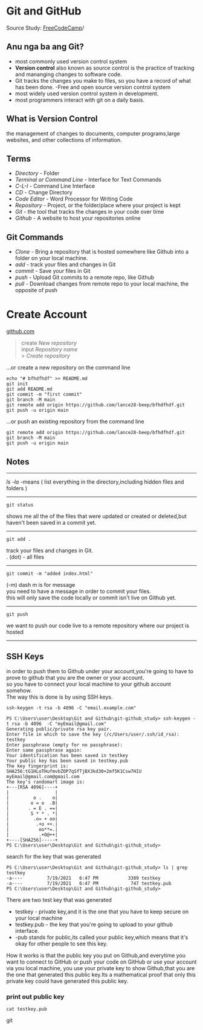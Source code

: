 # Git and GitHub

Source Study:
[FreeCodeCamp](https://youtu.be/RGOj5yH7evk)/

## Anu nga ba ang Git?

- most commonly used version control system
- <b>Version control</b> also known as source control is the practice of tracking and mananging changes to software code.
- Git tracks the changes you make to files, so you have a record of what has been done.
  -Free and open source version control system
- most widely used version control system in development.
- most programmers interact with git on a daily basis.

## What is Version Control

the management of changes to documents, computer programs,large websites, and other collections of information.

## Terms

- <em>Directory</em> - Folder
- <em>Terminal or Command Line</em> - Interface for Text Commands
- <em>C-L-I</em> - Command Line Interface
- <em>CD</em> - Change Directory
- <em>Code Editor</em> - Word Processor for Writing Code
- <em>Repository</em> - Project, or the folder/place where your project is kept
- <em>Git</em> - the tool that tracks the changes in your code over time
- <em>Github</em> - A website to host your repositories online

## Git Commands

- <em> Clone </em> - Bring a repository that is hosted somewhere like Github into a folder on your local machine.
- <em> add </em> - track your files and changes in Git
- <em> commit </em> - Save your files in Git
- <em> push </em> - Upload Git commits to a remote repo, like Github
- <em> pull </em> - Download changes from remote repo to your local machine, the opposite of push

# Create Account

[github.com](https://github.com/)

> create <em>New repository</em><br>
> input <em>Repository name</em><br> > <em>Create repository</em>

...or create a new repository on the command line

```
echo "# bfhdfhdf" >> README.md
git init
git add README.md
git commit -m "first commit"
git branch -M main
git remote add origin https://github.com/lance28-beep/bfhdfhdf.git
git push -u origin main
```

...or push an existing repository from the command line

```
git remote add origin https://github.com/lance28-beep/bfhdfhdf.git
git branch -M main
git push -u origin main
```

## Notes

<hr>
<em>ls -la</em> -means ( list everything in the directory,including hidden files and folders )
<hr>

```
git status
```

shows me all the of the files that were updated or created or deleted,but haven't been saved in a commit yet.

<hr>

```
git add .
```

track your files and changes in Git. <br>
. (dot) - all files

<hr>

```
git commit -m "added index.html"
```

(-m) dash m is for message <br>
you need to have a message in order to commit your files. <br>
this will only save the code locally or commit isn't live on Github yet.

<hr>

```
git push
```
we want to push our code live to a remote repository where our project is hosted

<hr>

## SSH Keys
in order to push them to Github under your account,you're going to have to prove to github that you are the owner or your account.<br>
so you have to connect your local machine to your github account somehow.
<br>
The way this is done is by using SSH keys.
```
ssh-keygen -t rsa -b 4096 -C "email.example.com"
```
```
PS C:\Users\user\Desktop\Git and Github\git-github_study> ssh-keygen -t rsa -b 4096  -C "myEmail@gmail.com"
Generating public/private rsa key pair.
Enter file in which to save the key (/c/Users/user/.ssh/id_rsa): testkey
Enter passphrase (empty for no passphrase): 
Enter same passphrase again: 
Your identification has been saved in testkey
Your public key has been saved in testkey.pub
The key fingerprint is:
SHA256:tG1HLoTHufmvbZOP7qSfTjBX3kd30+2mf5K1Csw7HIU myEmail@gmail.com@gmail.com
The key's randomart image is:
+---[RSA 4096]----+
|                 |
|         o .    o|
|        o = o  .B|
|       . = E . ==|
|        S * * . *|
|         .o= + oo|
|          .+o ++.|
|           oo**=.|
|           .+O@++|
+----[SHA256]-----+
PS C:\Users\user\Desktop\Git and Github\git-github_study>
```
search for the key that was generated
```
PS C:\Users\user\Desktop\Git and Github\git-github_study> ls | grep testkey
-a----         7/19/2021   6:47 PM           3389 testkey
-a----         7/19/2021   6:47 PM            747 testkey.pub
PS C:\Users\user\Desktop\Git and Github\git-github_study> 
```
There are two test key that was generated<br>
- testkey - private key,and it is the one that you have to keep secure on your local machine
- testkey.pub - the key that you're going to upload to your github interface.<br>
- -pub stands for public,its called your public key,which means that it's okay for other people to see this key.

How it works is that the public key you put on Github,and everytime you want to connect to GitHub or push your code on GitHub or use your account via you local machine, you use your private key to show Github,that you are the one that generated this public key.Its a mathematical proof that only this private key could have generated this public key.

### print out public key
```
cat testkey.pub
```
git